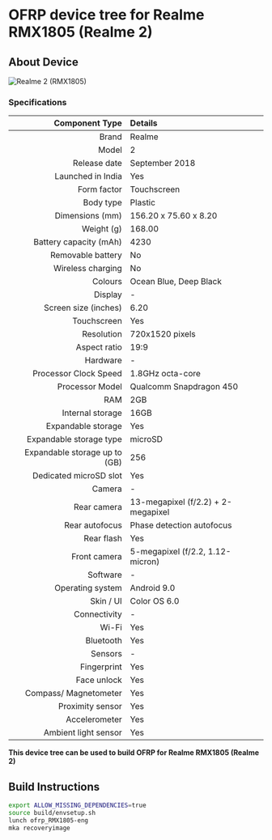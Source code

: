 # OFRP device tree for Realme RMX1805 (Realme 2)

## About Device

![Realme 2 (RMX1805)](https://encrypted-tbn2.gstatic.com/shopping?q=tbn:ANd9GcQ84z5NSprlGxWTZ-t0DsJ2lLABROWAvJ8WEe1pfeop25kodMTtqFMwBpareQMHqY4Y9hRhhvdDxulSeqlcED9PLEDWD81snQ&usqp=CAc)

### Specifications


Component Type | Details
--------------:|:-------
Brand | Realme
Model | 2
Release date | September 2018
Launched in India | Yes
Form factor | Touchscreen
Body type | Plastic
Dimensions (mm) | 156.20 x 75.60 x 8.20
Weight (g) | 168.00
Battery capacity (mAh) | 4230
Removable battery | No
Wireless charging | No
Colours | Ocean Blue, Deep Black
Display | -
Screen size (inches) | 6.20
Touchscreen | Yes
Resolution | 720x1520 pixels
Aspect ratio | 19:9
Hardware | -
Processor Clock Speed | 1.8GHz octa-core
Processor Model | Qualcomm Snapdragon 450
RAM | 2GB
Internal storage | 16GB
Expandable storage | Yes
Expandable storage type | microSD
Expandable storage up to (GB) | 256
Dedicated microSD slot | Yes
Camera | -
Rear camera | 13-megapixel (f/2.2) + 2-megapixel
Rear autofocus | Phase detection autofocus
Rear flash | Yes
Front camera | 5-megapixel (f/2.2, 1.12-micron)
Software | -
Operating system | Android 9.0
Skin / UI | Color OS 6.0
Connectivity | -
Wi-Fi | Yes
Bluetooth | Yes
Sensors | -
Fingerprint | Yes
Face unlock | Yes
Compass/ Magnetometer | Yes
Proximity sensor | Yes
Accelerometer | Yes
Ambient light sensor | Yes

**This device tree can be used to build OFRP for Realme RMX1805 (Realme 2)**

## Build Instructions
```sh
export ALLOW_MISSING_DEPENDENCIES=true
source build/envsetup.sh
lunch ofrp_RMX1805-eng
mka recoveryimage
```
